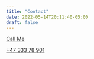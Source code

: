 ```yaml
---
title: "Contact"
date: 2022-05-14T20:11:40-05:00
draft: false
---
```


<div>
<a href=“tel:+8329331111”>Call Me</a>
</div>

<div>
<i class=“fas” “fa-phone”></i>
</div>

<p><a href=“tel:+4733378901”>+47 333 78 901</a></p>
